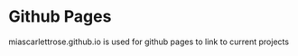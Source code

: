 Github Pages
=============
miascarlettrose.github.io is used for github pages to link to current projects
